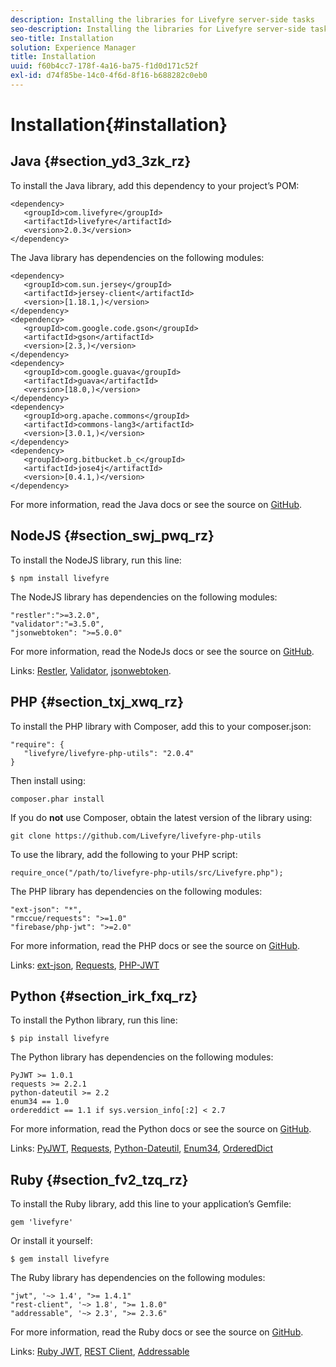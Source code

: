 ```yaml
---
description: Installing the libraries for Livefyre server-side tasks
seo-description: Installing the libraries for Livefyre server-side tasks
seo-title: Installation
solution: Experience Manager
title: Installation
uuid: f60b4cc7-178f-4a16-ba75-f1d0d171c52f
exl-id: d74f85be-14c0-4f6d-8f16-b688282c0eb0
---
```

# Installation{#installation}


## Java {#section_yd3_3zk_rz}

To install the Java library, add this dependency to your project’s POM:

```
<dependency> 
   <groupId>com.livefyre</groupId> 
   <artifactId>livefyre</artifactId> 
   <version>2.0.3</version> 
</dependency>
```

The Java library has dependencies on the following modules:

```
<dependency> 
   <groupId>com.sun.jersey</groupId> 
   <artifactId>jersey-client</artifactId> 
   <version>[1.18.1,)</version> 
</dependency> 
<dependency> 
   <groupId>com.google.code.gson</groupId> 
   <artifactId>gson</artifactId> 
   <version>[2.3,)</version> 
</dependency> 
<dependency> 
   <groupId>com.google.guava</groupId> 
   <artifactId>guava</artifactId> 
   <version>[18.0,)</version> 
</dependency> 
<dependency> 
   <groupId>org.apache.commons</groupId> 
   <artifactId>commons-lang3</artifactId> 
   <version>[3.0.1,)</version> 
</dependency> 
<dependency> 
   <groupId>org.bitbucket.b_c</groupId> 
   <artifactId>jose4j</artifactId> 
   <version>[0.4.1,)</version> 
</dependency> 
```

For more information, read the Java docs or see the source on [GitHub](https://github.com/Livefyre/livefyre-java-utils).

## NodeJS {#section_swj_pwq_rz}

To install the NodeJS library, run this line:

`$ npm install livefyre`

The NodeJS library has dependencies on the following modules:

```
"restler":">=3.2.0", 
"validator":"=3.5.0", 
"jsonwebtoken": ">=5.0.0" 
```

For more information, read the NodeJs docs or see the source on [GitHub](https://github.com/Livefyre/livefyre-nodejs-utils).

Links: [Restler](https://github.com/danwrong/restler), [Validator](https://www.npmjs.org/package/validator), [jsonwebtoken](https://github.com/auth0/node-jsonwebtoken).

## PHP {#section_txj_xwq_rz}

To install the PHP library with Composer, add this to your composer.json:

```
"require": { 
   "livefyre/livefyre-php-utils": "2.0.4" 
}
```

Then install using:

```
composer.phar install 

```

If you do **not** use Composer, obtain the latest version of the library using:

```
git clone https://github.com/Livefyre/livefyre-php-utils 

```

To use the library, add the following to your PHP script:

```
require_once("/path/to/livefyre-php-utils/src/Livefyre.php"); 

```

The PHP library has dependencies on the following modules:

```
"ext-json": "*", 
"rmccue/requests": ">=1.0" 
"firebase/php-jwt": ">=2.0" 
```

For more information, read the PHP docs or see the source on [GitHub](https://github.com/Livefyre/livefyre-php-utils).

Links: [ext-json](https://php.net/manual/en/book.json.php), [Requests](https://github.com/rmccue/Requests/), [PHP-JWT](https://github.com/firebase/php-jwt/tree/v2.0.0)

## Python {#section_irk_fxq_rz}

To install the Python library, run this line:

`$ pip install livefyre`

The Python library has dependencies on the following modules:

```
PyJWT >= 1.0.1  
requests >= 2.2.1  
python-dateutil >= 2.2  
enum34 == 1.0  
ordereddict == 1.1 if sys.version_info[:2] < 2.7 

```

For more information, read the Python docs or see the source on [GitHub](https://github.com/Livefyre/livefyre-python-utils).

Links: [PyJWT](https://github.com/progrium/pyjwt), [Requests](https://github.com/kennethreitz/requests), [Python-Dateutil](https://pypi.python.org/pypi/python-dateutil), [Enum34](https://pypi.python.org/pypi/enum34), [OrderedDict](https://pypi.python.org/pypi/ordereddict)

## Ruby {#section_fv2_tzq_rz}

To install the Ruby library, add this line to your application’s Gemfile:

```
gem 'livefyre' 

```

Or install it yourself:

`$ gem install livefyre`

The Ruby library has dependencies on the following modules:

```
"jwt", '~> 1.4', ">= 1.4.1"  
"rest-client", '~> 1.8', ">= 1.8.0"  
"addressable", '~> 2.3', ">= 2.3.6" 
```

For more information, read the Ruby docs or see the source on [GitHub](https://github.com/Livefyre/livefyre-ruby-utils).

Links: [Ruby JWT](https://github.com/firebase/php-jwt/tree/v2.0.0), [REST Client](https://github.com/rest-client/rest-client/), [Addressable](https://github.com/sporkmonger/addressable)
